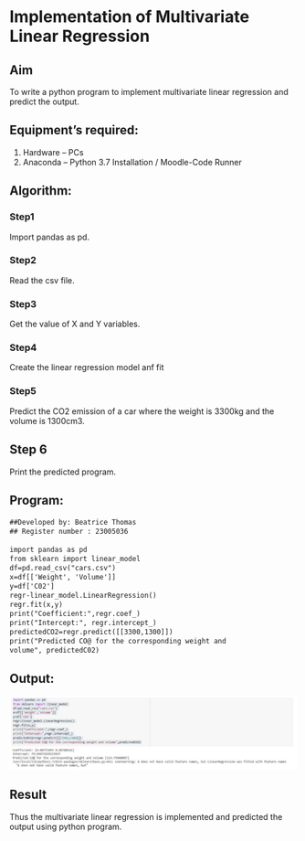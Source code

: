 # Implementation of Multivariate Linear Regression
## Aim
To write a python program to implement multivariate linear regression and predict the output.
## Equipment’s required:
1.	Hardware – PCs
2.	Anaconda – Python 3.7 Installation / Moodle-Code Runner

## Algorithm:
### Step1

Import pandas as pd.

### Step2
Read the csv file.

### Step3
Get the value of X and Y variables.

### Step4
Create the linear regression model anf fit

### Step5
Predict the CO2 emission of a car where the weight is 3300kg and the volume is 1300cm3.

## Step 6
Print the predicted program.

## Program:
```
##Developed by: Beatrice Thomas
## Register number : 23005036

import pandas as pd
from sklearn import linear_model
df=pd.read_csv("cars.csv")
x=df[['Weight', 'Volume']]
y=df['C02']
regr-linear_model.LinearRegression()
regr.fit(x,y)
print("Coefficient:",regr.coef_)
print("Intercept:", regr.intercept_)
predictedCO2=regr.predict([[3300,1300]])
print("Predicted CO@ for the corresponding weight and volume", predictedC02)

```
## Output:

![Alt text](<Screenshot 2023-12-25 115404.png>)

## Result
Thus the multivariate linear regression is implemented and predicted the output using python program.